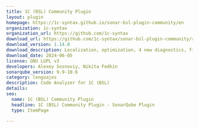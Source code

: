```yaml
---
title: 1C (BSL) Community Plugin
layout: plugin
homepage: https://1c-syntax.github.io/sonar-bsl-plugin-community/en
organization: 1c-syntax
organization_url: https://github.com/1c-syntax
download_url: https://github.com/1c-syntax/sonar-bsl-plugin-community/releases/download/v1.14.0/sonar-communitybsl-plugin-1.14.0.jar
download_version: 1.14.0
download_description: Localization, optimization, 4 new diagnostics, fixes
download_date: 2024-06-05
license: GNU LGPL v3
developers: Alexey Sosnoviy, Nikita Fedkin
sonarqube_version: 9.9-10.6
category: lenguajes
description: Code Analyzer for 1C (BSL)
details: 
seo:
  name: 1C (BSL) Community Plugin
  headline: 1C (BSL) Community Plugin - SonarQube Plugin
  type: ItemPage

---
```

